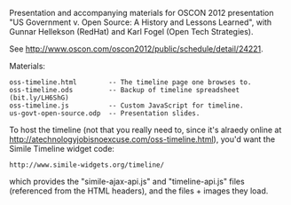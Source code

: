 Presentation and accompanying materials for OSCON 2012 presentation
"US Government v. Open Source: A History and Lessons Learned", with
Gunnar Hellekson (RedHat) and Karl Fogel (Open Tech Strategies).

See http://www.oscon.com/oscon2012/public/schedule/detail/24221.

Materials:

    oss-timeline.html        -- The timeline page one browses to.
    oss-timeline.ods         -- Backup of timeline spreadsheet (bit.ly/LH6ShG)
    oss-timeline.js          -- Custom JavaScript for timeline.
    us-govt-open-source.odp  -- Presentation slides.

To host the timeline (not that you really need to, since it's alraedy
online at http://atechnologyjobisnoexcuse.com/oss-timeline.html),
you'd want the Simile Timeline widget code:

    http://www.simile-widgets.org/timeline/

which provides the "simile-ajax-api.js" and "timeline-api.js" files
(referenced from the HTML headers), and the files + images they load.
